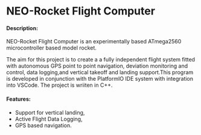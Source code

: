 # NEO-Rocket Flight Computer

#### Description:

NEO-Rocket Flight Computer is an experimentally based ATmega2560 microcontroller based model rocket.

The aim for this project is to create a a fully independent flight system fitted with autonomous GPS point to point navigation,
deviation monitoring and control, data logging,and vertical takeoff and landing support.This program is developed in conjunction with the
PlatformIO IDE system with integration into VSCode. The project is wriiten in C++.

#### Features:

* Support for vertical landing,
* Active Flight Data Logging,
* GPS based navigation.


